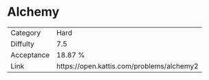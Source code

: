 # Alchemy

<table>
    <tr>
        <td>Category</td>
        <td>Hard</td>
    </tr>
    <tr>
        <td>Diffulty</td>
        <td>7.5</td>
    </tr>
    <tr>
        <td>Acceptance</td>
        <td>18.87 %</td>
    </tr>
    <tr>
        <td>Link</td>
        <td>https://open.kattis.com/problems/alchemy2</td>
    </tr>
</table>